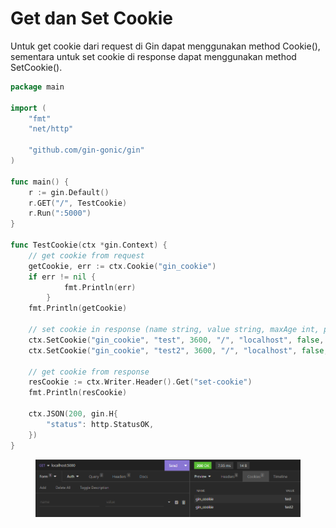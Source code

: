 # Get dan Set Cookie

Untuk get cookie dari request di Gin dapat menggunakan method Cookie(), sementara untuk set cookie di response dapat menggunakan method SetCookie().

```go
package main

import (
	"fmt"
	"net/http"

	"github.com/gin-gonic/gin"
)

func main() {
	r := gin.Default()
	r.GET("/", TestCookie)
	r.Run(":5000")
}

func TestCookie(ctx *gin.Context) {
	// get cookie from request
	getCookie, err := ctx.Cookie("gin_cookie")
	if err != nil {
        	fmt.Println(err)
        }
	fmt.Println(getCookie)

	// set cookie in response (name string, value string, maxAge int, path string, domain string, secure bool, httpOnly bool)
	ctx.SetCookie("gin_cookie", "test", 3600, "/", "localhost", false, true)
	ctx.SetCookie("gin_cookie", "test2", 3600, "/", "localhost", false, true)
	
	// get cookie from response
	resCookie := ctx.Writer.Header().Get("set-cookie")
	fmt.Println(resCookie)

	ctx.JSON(200, gin.H{
		"status": http.StatusOK,
	})
}
```

<figure><img src="../.gitbook/assets/response 2 (1).png" alt=""><figcaption></figcaption></figure>
